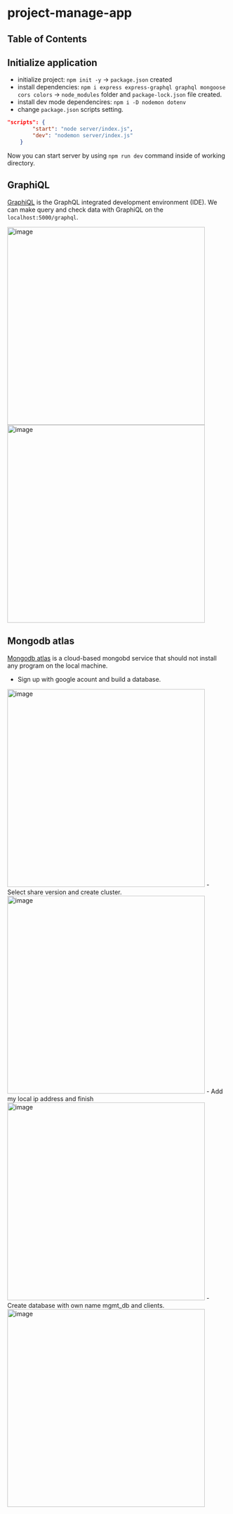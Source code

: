 # project-manage-app

## Table of Contents

## Initialize application
- initialize project: ```npm init -y``` -> ```package.json``` created
- install dependencies: ```npm i express express-graphql graphql mongoose cors colors``` -> ```node_modules``` folder and ```package-lock.json``` file created.
- install dev mode dependencires: ```npm i -D nodemon dotenv```
- change ```package.json``` scripts setting.

```json
"scripts": {
        "start": "node server/index.js",
        "dev": "nodemon server/index.js"
    }
```
Now you can start server by using ```npm run dev``` command inside of working directory.

## GraphiQL

[GraphiQL](https://www.npmjs.com/package/graphiql) is the GraphQL integrated development environment (IDE). We can make query and check data with GraphiQL on the ```localhost:5000/graphql```.

<img width="450" alt="image" src="https://user-images.githubusercontent.com/39740066/173705575-ea712ccd-ea11-4a0b-944a-6535696004f3.png">
<img width="450" alt="image" src="https://user-images.githubusercontent.com/39740066/173706238-6238939f-7725-4423-b310-4f0499efbb3b.png">

## Mongodb atlas
[Mongodb atlas](https://www.mongodb.com/cloud/atlas/lp/try2?utm_source=google&utm_campaign=gs_americas_canada_search_core_brand_atlas_desktop&utm_term=mongodb%20atlas&utm_medium=cpc_paid_search&utm_ad=e&utm_ad_campaign_id=12212624311&adgroup=115749704343&gclid=CjwKCAjw46CVBhB1EiwAgy6M4oIvFcJ5cjdYixiQOZl9QAf-ot3E0qVDwE8g9m5PAYi_qoTZL4yKvBoCdOwQAvD_BwE) is a cloud-based mongobd service that should not install any program on the local machine.
- Sign up with google acount and build a database.
<img width="450" alt="image" src="https://user-images.githubusercontent.com/39740066/173707549-81ef9192-a24a-491f-94c6-154a829d3c27.png">
- Select share version and create cluster.
<img width="450" alt="image" src="https://user-images.githubusercontent.com/39740066/173707693-417d35b7-98dd-48ce-867c-d1313e925f6d.png">
- Add my local ip address and finish
<img width="450" alt="image" src="https://user-images.githubusercontent.com/39740066/173708325-5272284c-49aa-4728-9967-9871150844f4.png">
- Create database with own name mgmt_db and clients.
<img width="450" alt="image" src="https://user-images.githubusercontent.com/39740066/173708913-09631f48-902f-4e1a-babf-b55798ba0e77.png">
 
